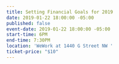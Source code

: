 ```yaml
---
title: Setting Financial Goals for 2019
date: 2019-01-22 18:00:00 -05:00
published: false
event-date: 2019-01-22 18:00:00 -05:00
start-time: 6PM
end-time: 7:30PM
location: 'WeWork at 1440 G Street NW '
ticket-price: "$10"
---
```


